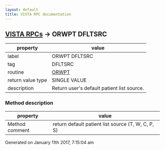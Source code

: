 ```yaml
---
layout: default
title: VISTA RPC documentation
---
```




## [VISTA RPCs](TableOfContent.md) &#8594; ORWPT DFLTSRC 

 property | value 
--- | --- 
 label | ORWPT DFLTSRC
 tag | DFLTSRC
 routine | [ORWPT](http://code.osehra.org/dox/Routine_ORWPT_source.html)
 return value type | SINGLE VALUE
 description | Return user's default patient list source.


### Method description

 property | value 
--- | --- 
 Method comment | return default patient list source (T, W, C, P, S)




 Generated on January 11th 2017, 7:15:04 am